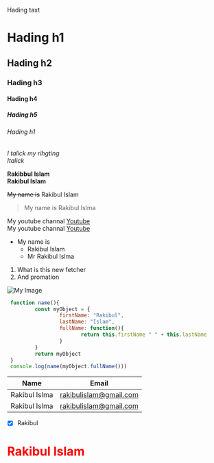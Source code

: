 <!-- Hadinh -->
Hading taxt
# Hading h1
## Hading h2
### Hading h3
#### Hading h4
##### Hading h5
###### Hading h1

<!-- Text italckc -->

*I talick my rihgting*\
_Italick_

<!-- Bold -->
<!-- Text Stong -->
**Rakibbul Islam**\
__Rakibul Islam__
<!-- Mark -->
~~My name is~~ Rakibul Islam

>My name is Rakibul Islma

<!-- Link -->

My youtube channal [Youtube](https://youtube.com)\
My youtube channal [Youtube](https://youtube.com "Rakibul Islam")

<!-- UL List -->

* My name is
  * Rakibul Islam
  * Mr Rakibul Islma

<!-- OL List -->

1. What is this new fetcher
2. And promation

![My Image](https://www.pngkit.com/png/full/222-2224799_react-native-development-react-native-logo-png.png)


```javascript
 function name(){
         const myObject = {
                 firstName: "Rakibul",
                 lastName: "Islam",
                 fullName: function(){
                        return this.firstName " " + this.lastName
                 }
         }
         return myObject
 }
 console.log(name(myObject.fullName()))
```

|Name         |Email                 |
|-------------|----------------------|
|Rakibul Islma|rakibulislam@gmail.com|
|Rakibul Islma|rakibulislam@gmail.com|

<!-- Task -->
* [x] Rakibul

<h1 style="color: red">Rakibul Islam</h1>

